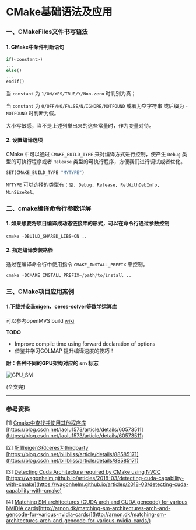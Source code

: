 # CMake基础语法及应用

### 一、CMakeFiles文件书写语法

#### 1. CMake中条件判断语句

``` python
if(<constant>)
...
else()
...
endif()
```

当 `constant` 为 `1/ON/YES/TRUE/Y/Non-zero` 时判别为真；

当 `constant` 为 `0/OFF/NO/FALSE/N/IGNORE/NOTFOUND` 或者为空字符串 或后缀为 `-NOTFOUND` 时判断为假。

大小写敏感，当不是上述列举出来的这些常量时，作为变量对待。

#### 2. 设置编译选项

CMake 中可以通过 `CMAKE_BUILD_TYPE` 来对编译方式进行控制，使产生 `Debug` 类型的可执行程序或者 `Release` 类型的可执行程序，方便我们进行调试或者优化。

```python
SET(CMAKE_BUILD_TYPE "MYTYPE")
```

`MYTYPE` 可以选择的类型有：`空, Debug, Release, RelWithDebInfo, MinSizeRel`。

### 二、cmake编译命令行参数详解

#### 1. 如果想要将项目编译成动态链接库的形式，可以在命令行通过参数控制

```python
cmake -DBUILD_SHARED_LIBS=ON ..
```

#### 2. 指定编译安装路径

通过在编译命令行中使用指令 `CMAKE_INSTALL_PREFIX` 来控制。

```python
cmake -DCMAKE_INSTALL_PREFIX=/path/to/install ..
```

### 三、CMake项目应用案例

#### 1.下载并安装eigen、ceres-solver等数学运算库

可以参考openMVS build [wiki](https://github.com/cdcseacave/openMVS/wiki/Building)


**TODO**

- Improve compile time using forward declaration of options
- 借鉴并学习COLMAP 提升编译速度的技巧！
 

**附：各种不同的GPU架构对应的 sm 标志**

![GPU_SM](https://img2020.cnblogs.com/blog/1619325/202005/1619325-20200506201533452-887846952.png)

(全文完)

---

### 参考资料

[1] [Cmake中查找并使用其他程序库](https://blog.csdn.net/laolu1573/article/details/60573511) [https://blog.csdn.net/laolu1573/article/details/60573511](https://blog.csdn.net/laolu1573/article/details/60573511)

[2] [配置eigen3和ceres为thirdparty](https://blog.csdn.net/billbliss/article/details/88585171) [https://blog.csdn.net/billbliss/article/details/88585171](https://blog.csdn.net/billbliss/article/details/88585171)

[3] [Detecting Cuda Architecture required by CMake using NVCC](https://wagonhelm.github.io/articles/2018-03/detecting-cuda-capability-with-cmake) [https://wagonhelm.github.io/articles/2018-03/detecting-cuda-capability-with-cmake](https://wagonhelm.github.io/articles/2018-03/detecting-cuda-capability-with-cmake)

[4] [Matching SM architectures (CUDA arch and CUDA gencode) for various NVIDIA cards](http://arnon.dk/matching-sm-architectures-arch-and-gencode-for-various-nvidia-cards/)[http://arnon.dk/matching-sm-architectures-arch-and-gencode-for-various-nvidia-cards/](http://arnon.dk/matching-sm-architectures-arch-and-gencode-for-various-nvidia-cards/)
